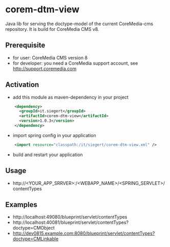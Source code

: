 # corem-dtm-view
Java lib for serving the doctype-model of the current CoreMedia-cms repository. It is build for CoreMedia CMS v8.

## Prerequisite
- for user: CoreMedia CMS version 8
- for developer: you need a CoreMedia support account, see http://support.coremedia.com
## Activation
- add this module as maven-dependency in your project
```xml
    <dependency>
      <groupId>it.siegert</groupId>
      <artifactId>corem-dtm-view</artifactId>
      <version>1.0.3</version>
    </dependency>
```
- import spring config in your application
```xml
    <import resource="classpath:/it/siegert/corem-dtm-view.xml" />
```
- build and restart your application
## Usage
- http://<YOUR_APP_SRRVER>:<PORT>/<WEBAPP_NAME>/<SPRING_SERVLET>/contentTypes

## Examples
- http://localhost:49080/blueprint/servlet/contentTypes
- http://localhost:40081/blueprint/servlet/contentTypes?doctype=CMObject
- http://dev0815.example.com:8080/blueprint/servlet/contentTypes?doctype=CMLinkable
